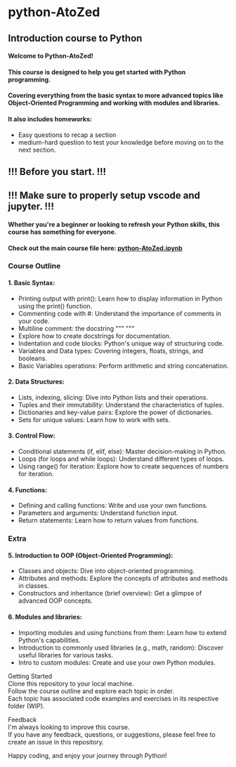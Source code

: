 # python-AtoZed
## Introduction course to Python

#### Welcome to Python-AtoZed!  
#### This course is designed to help you get started with Python programming.  
#### Covering everything from the basic syntax to more advanced topics like Object-Oriented Programming and working with modules and libraries.  
#### It also includes homeworks:  
* Easy questions to recap a section  
* medium-hard question to test your knowledge before moving on to the next section.

## !!! Before you start. !!!
## !!! Make sure to properly setup vscode and jupyter. !!!

#### Whether you're a beginner or looking to refresh your Python skills, this course has something for everyone.  
#### Check out the main course file here: [python-AtoZed.ipynb](https://github.com/ReneDussault/python-AtoZed/blob/main/python-AtoZed.ipynb)

### Course Outline  
#### 1. Basic Syntax:  
* Printing output with print(): Learn how to display information in Python using the print() function.  
* Commenting code with #: Understand the importance of comments in your code.  
* Multiline comment: the docstring """ """  
* Explore how to create docstrings for documentation.   
* Indentation and code blocks: Python's unique way of structuring code.  
* Variables and Data types: Covering integers, floats, strings, and booleans.  
* Basic Variables operations: Perform arithmetic and string concatenation.  

#### 2. Data Structures:
* Lists, indexing, slicing: Dive into Python lists and their operations.  
* Tuples and their immutability: Understand the characteristics of tuples.  
* Dictionaries and key-value pairs: Explore the power of dictionaries.  
* Sets for unique values: Learn how to work with sets.  

#### 3. Control Flow:  
* Conditional statements (if, elif, else): Master decision-making in Python.  
* Loops (for loops and while loops): Understand different types of loops.  
* Using range() for iteration: Explore how to create sequences of numbers for iteration.  

#### 4. Functions:  
* Defining and calling functions: Write and use your own functions.  
* Parameters and arguments: Understand function input.  
* Return statements: Learn how to return values from functions.  


### Extra  
  
#### 5. Introduction to OOP (Object-Oriented Programming):  
* Classes and objects: Dive into object-oriented programming.  
* Attributes and methods: Explore the concepts of attributes and methods in classes.  
* Constructors and inheritance (brief overview): Get a glimpse of advanced OOP concepts.  

#### 6. Modules and libraries:  
* Importing modules and using functions from them: Learn how to extend Python's capabilities.  
* Introduction to commonly used libraries (e.g., math, random): Discover useful libraries for various tasks.  
* Intro to custom modules: Create and use your own Python modules.  


Getting Started  
Clone this repository to your local machine.  
Follow the course outline and explore each topic in order.  
Each topic has associated code examples and exercises in its respective folder (WIP).  

Feedback  
I'm always looking to improve this course.  
If you have any feedback, questions, or suggestions, please feel free to create an issue in this repository.  

Happy coding, and enjoy your journey through Python!
